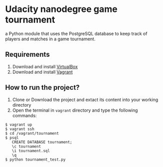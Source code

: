 # Udacity nanodegree game tournament
a Python module that uses the PostgreSQL database to keep track of players and matches in a game tournament.
## Requirements
1. Download and install [VirtualBox](https://www.virtualbox.org/wiki/Downloads)
2. Download and install [Vagrant](https://www.vagrantup.com/downloads.html)

## How to run the project?
1. Clone or Download the project and extact its content into your working directory
2. Open the terminal in `vagrant` directory and type the following commands:

```
$ vagrant up
$ vagrant ssh
$ cd /vagrant/tournament
$ psql
   CREATE DATABASE tournament;
   \c tournament
   \i tournament.sql
   \q
$ python tournament_test.py
```
